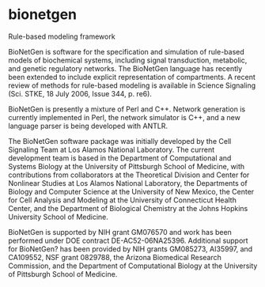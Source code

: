 # bionetgen
Rule-based modeling framework

BioNetGen is software for the specification and simulation of rule-based models of biochemical systems, including signal transduction, metabolic, and genetic regulatory networks. The BioNetGen language has recently been extended to include explicit representation of compartments. A recent review of methods for rule-based modeling is available in Science Signaling (Sci. STKE, 18 July 2006, Issue 344, p. re6).

BioNetGen is presently a mixture of Perl and C++. Network generation is currently implemented in Perl, the network simulator is C++, and a new language parser is being developed with ANTLR.

The BioNetGen software package was initially developed by the Cell Signaling Team at Los Alamos National Laboratory. The current development team is based in the Department of Computational and Systems Biology at the University of Pittsburgh School of Medicine, with contributions from collaborators at the Theoretical Division and Center for Nonlinear Studies at Los Alamos National Laboratory, the Departments of Biology and Computer Science at the University of New Mexico, the Center for Cell Analysis and Modeling at the University of Connecticut Health Center, and the Department of Biological Chemistry at the Johns Hopkins University School of Medicine.

BioNetGen is supported by NIH grant GM076570 and work has been performed under DOE contract DE-AC52-06NA25396. Additional support for BioNetGen? has been provided by NIH grants GM085273, AI35997, and CA109552, NSF grant 0829788, the Arizona Biomedical Research Commission, and the Department of Computational Biology at the University of Pittsburgh School of Medicine.
